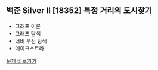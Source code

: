 ##  백준 Silver II [18352] 특정 거리의 도시찾기

* 그래프 이론
* 그래프 탐색
* 너비 우선 탐색
* 데이크스트라

[문제 바로가기](https://www.acmicpc.net/problem/18352)